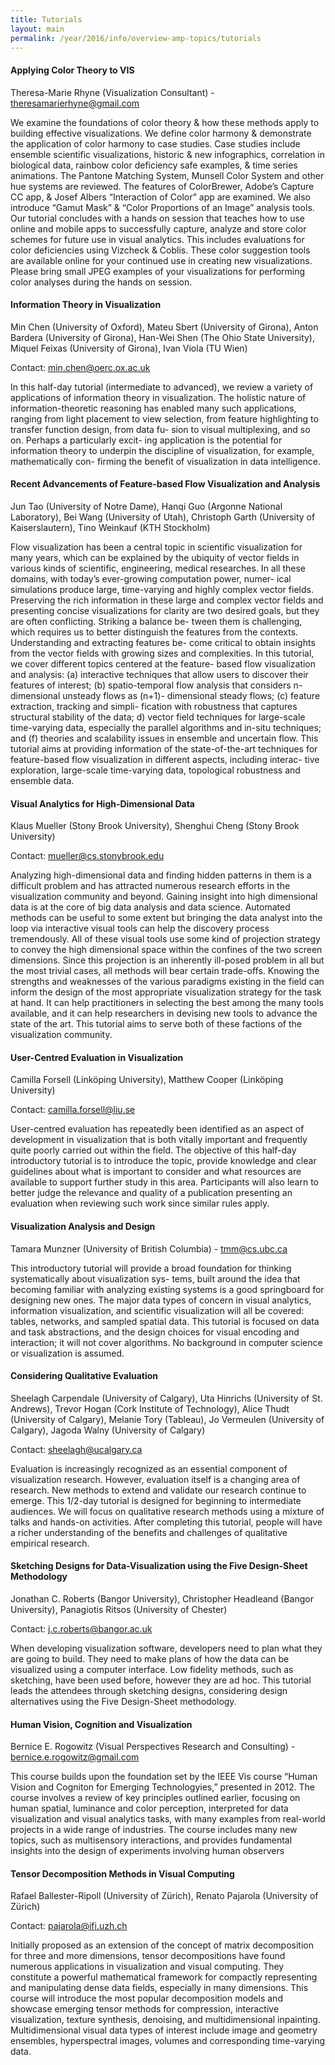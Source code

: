 ```yaml
---
title: Tutorials
layout: main
permalink: /year/2016/info/overview-amp-topics/tutorials
---
```


#### Applying Color Theory to VIS 

Theresa-Marie Rhyne (Visualization Consultant) - theresamarierhyne@gmail.com

We examine the foundations of color theory & how these methods apply to building effective visualizations. We define color harmony & demonstrate the application of color harmony to case studies. Case studies include ensemble scientific visualizations, historic & new infographics, correlation in biological data, rainbow color deficiency safe examples, & time series animations. The Pantone Matching System, Munsell Color System and other hue systems are reviewed. The features of ColorBrewer, Adobe’s Capture CC app, & Josef Albers “Interaction of Color” app are examined. We also introduce “Gamut Mask” & “Color Proportions of an Image” analysis tools. Our tutorial concludes with a hands on session that teaches how to use online and mobile apps to successfully capture, analyze and store color schemes for future use in visual analytics. This includes evaluations for color deficiencies using Vizcheck & Coblis. These color suggestion tools are available online for your continued use in creating new visualizations. Please bring small JPEG examples of your visualizations for performing color analyses during the hands on session.

#### Information Theory in Visualization

Min Chen (University of Oxford), Mateu Sbert (University of Girona), Anton Bardera (University of Girona), Han-Wei Shen (The Ohio State University), Miquel Feixas (University of Girona), Ivan Viola (TU Wien)

Contact: min.chen@oerc.ox.ac.uk

In this half-day tutorial (intermediate to advanced), we review a variety of applications of information theory in visualization. The holistic nature of information-theoretic reasoning has enabled many such applications, ranging from light placement to view selection, from feature highlighting to transfer function design, from data fu- sion to visual multiplexing, and so on. Perhaps a particularly excit- ing application is the potential for information theory to underpin the discipline of visualization, for example, mathematically con- firming the benefit of visualization in data intelligence.

#### Recent Advancements of Feature-based Flow Visualization and Analysis

Jun Tao (University of Notre Dame), Hanqi Guo (Argonne National Laboratory), Bei Wang (University of Utah), Christoph Garth (University of Kaiserslautern), Tino Weinkauf (KTH Stockholm)

Flow visualization has been a central topic in scientific visualization for many years, which can be explained by the ubiquity of vector fields in various kinds of scientific, engineering, medical researches. In all these domains, with today’s ever-growing computation power, numer- ical simulations produce large, time-varying and highly complex vector fields. Preserving the rich information in these large and complex vector fields and presenting concise visualizations for clarity are two desired goals, but they are often conflicting. Striking a balance be- tween them is challenging, which requires us to better distinguish the features from the contexts. Understanding and extracting features be- come critical to obtain insights from the vector fields with growing sizes and complexities. In this tutorial, we cover different topics centered at the feature- based flow visualization and analysis: (a) interactive techniques that allow users to discover their features of interest; (b) spatio-temporal flow analysis that considers n-dimensional unsteady flows as (n+1)- dimensional steady flows; (c) feature extraction, tracking and simpli- fication with robustness that captures structural stability of the data; d) vector field techniques for large-scale time-varying data, especially the parallel algorithms and in-situ techniques; and (f) theories and scalability issues in ensemble and uncertain flow. This tutorial aims at providing information of the state-of-the-art techniques for feature-based flow visualization in different aspects, including interac- tive exploration, large-scale time-varying data, topological robustness and ensemble data.

#### Visual Analytics for High-Dimensional Data

Klaus Mueller (Stony Brook University), Shenghui Cheng (Stony Brook University)

Contact: mueller@cs.stonybrook.edu

Analyzing high-dimensional data and finding hidden patterns in them is a difficult problem and has attracted numerous research efforts in the visualization community and beyond. Gaining insight into high dimensional data is at the core of big data analysis and data science. Automated methods can be useful to some extent but bringing the data analyst into the loop via interactive visual tools can help the discovery process tremendously. All of these visual tools use some kind of projection strategy to convey the high dimensional space within the confines of the two screen dimensions. Since this projection is an inherently ill-posed problem in all but the most trivial cases, all methods will bear certain trade-offs. Knowing the strengths and weaknesses of the various paradigms existing in the field can inform the design of the most appropriate visualization strategy for the task at hand. It can help practitioners in selecting the best among the many tools available, and it can help researchers in devising new tools to advance the state of the art. This tutorial aims to serve both of these factions of the visualization community.

#### User-Centred Evaluation in Visualization

Camilla Forsell (Linköping University), Matthew Cooper (Linköping University)

Contact: camilla.forsell@liu.se

User-centred evaluation has repeatedly been identified as an aspect of development in visualization that is both vitally important and frequently quite poorly carried out within the field. The objective of this half-day introductory tutorial is to introduce the topic, provide knowledge and clear guidelines about what is important to consider and what resources are available to support further study in this area. Participants will also learn to better judge the relevance and quality of a publication presenting an evaluation when reviewing such work since similar rules apply.

#### Visualization Analysis and Design

Tamara Munzner (University of British Columbia) - tmm@cs.ubc.ca

This introductory tutorial will provide a broad foundation for thinking systematically about visualization sys- tems, built around the idea that becoming familiar with analyzing existing systems is a good springboard for designing new ones. The major data types of concern in visual analytics, information visualization, and scientific visualization will all be covered: tables, networks, and sampled spatial data. This tutorial is focused on data and task abstractions, and the design choices for visual encoding and interaction; it will not cover algorithms. No background in computer science or visualization is assumed.

#### Considering Qualitative Evaluation

Sheelagh Carpendale (University of Calgary), Uta Hinrichs (University of St. Andrews), Trevor Hogan (Cork Institute of Technology), Alice Thudt (University of Calgary), Melanie Tory (Tableau), Jo Vermeulen (University of Calgary), Jagoda Walny (University of Calgary)

Contact: sheelagh@ucalgary.ca

Evaluation is increasingly recognized as an essential component of visualization research. However, evaluation itself is a changing area of research. New methods to extend and validate our research continue to emerge. This 1/2-day tutorial is designed for beginning to intermediate audiences. We will focus on qualitative research methods using a mixture of talks and hands-on activities. After completing this tutorial, people will have a richer understanding of the benefits and challenges of qualitative empirical research.

#### Sketching Designs for Data-Visualization using the Five Design-Sheet Methodology

Jonathan C. Roberts (Bangor University), Christopher Headleand (Bangor University), Panagiotis Ritsos (University of Chester)

Contact: j.c.roberts@bangor.ac.uk

When developing visualization software, developers need to plan what they are going to build. They need to make plans of how the data can be visualized using a computer interface. Low fidelity methods, such as sketching, have been used before, however they are ad hoc. This tutorial leads the attendees through sketching designs, considering design alternatives using the Five Design-Sheet methodology.

#### Human Vision, Cognition and Visualization

Bernice E. Rogowitz (Visual Perspectives Research and Consulting) - bernice.e.rogowitz@gmail.com

This course builds upon the foundation set by the IEEE Vis course “Human Vision and Cogniton for Emerging Technologyies,” presented in 2012.  The course involves a review of key principles outlined earlier, focusing on human spatial, luminance and color perception, interpreted for data visualization and visual analytics tasks, with many examples from real-world projects in a wide range of industries.  The course includes many new topics, such as multisensory interactions, and provides fundamental insights into the design of experiments involving human observers

#### Tensor Decomposition Methods in Visual Computing

Rafael Ballester-Ripoll (University of Zürich), Renato Pajarola (University of Zürich)

Contact: pajarola@ifi.uzh.ch

Initially proposed as an extension of the concept of matrix decomposition for three and more dimensions, tensor decompositions have found numerous applications in visualization and visual computing. They constitute a powerful mathematical framework for compactly representing and manipulating dense data fields, especially in many dimensions. This course will introduce the most popular decomposition models and showcase emerging tensor methods for compression, interactive visualization, texture synthesis, denoising, and multidimensional inpainting. Multidimensional visual data types of interest include image and geometry ensembles, hyperspectral images, volumes and corresponding time-varying data.

